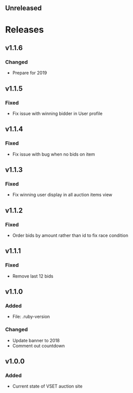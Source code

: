 ## Unreleased

# Releases

## v1.1.6
### Changed
- Prepare for 2019

## v1.1.5
### Fixed
- Fix issue with winning bidder in User profile

## v1.1.4
### Fixed
- Fix issue with bug when no bids on item

## v1.1.3
### Fixed
- Fix winning user display in all auction items view

## v1.1.2
### Fixed
- Order bids by amount rather than id to fix race condition

## v1.1.1
### Fixed
- Remove last 12 bids

## v1.1.0
### Added
- File: .ruby-version

### Changed
- Update banner to 2018
- Comment out countdown

## v1.0.0
### Added
- Current state of VSET auction site
